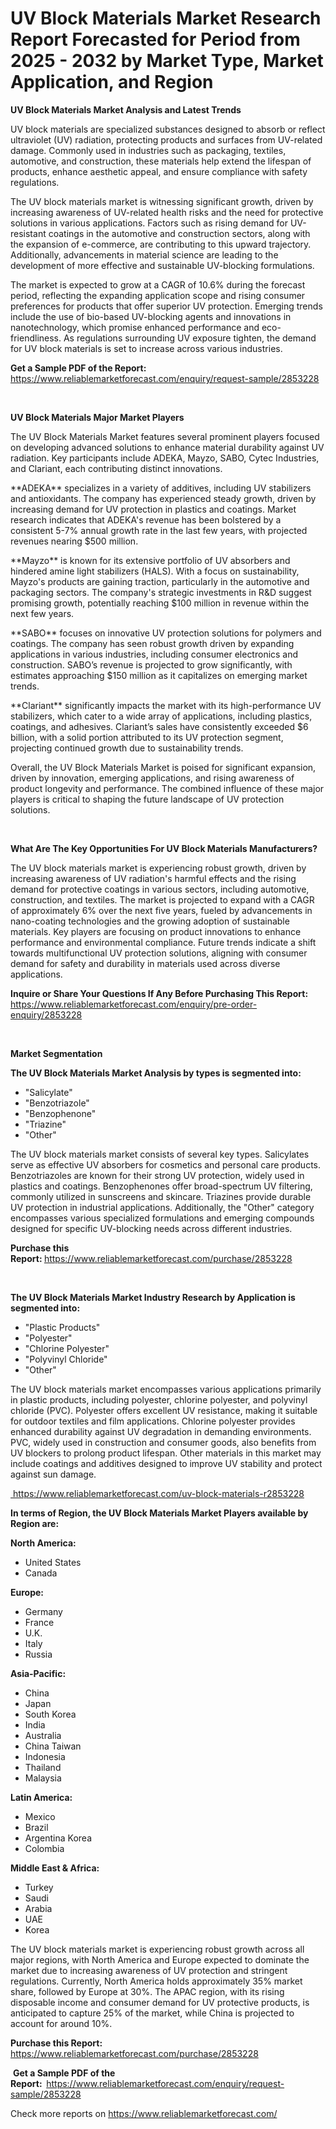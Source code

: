 <p><h1>UV Block Materials Market Research Report Forecasted for Period from 2025 -  2032 by Market Type, Market Application, and Region</h1></p><p><strong>UV Block Materials Market Analysis and Latest Trends</strong></p>
<p><p>UV block materials are specialized substances designed to absorb or reflect ultraviolet (UV) radiation, protecting products and surfaces from UV-related damage. Commonly used in industries such as packaging, textiles, automotive, and construction, these materials help extend the lifespan of products, enhance aesthetic appeal, and ensure compliance with safety regulations.</p><p>The UV block materials market is witnessing significant growth, driven by increasing awareness of UV-related health risks and the need for protective solutions in various applications. Factors such as rising demand for UV-resistant coatings in the automotive and construction sectors, along with the expansion of e-commerce, are contributing to this upward trajectory. Additionally, advancements in material science are leading to the development of more effective and sustainable UV-blocking formulations.</p><p>The market is expected to grow at a CAGR of 10.6% during the forecast period, reflecting the expanding application scope and rising consumer preferences for products that offer superior UV protection. Emerging trends include the use of bio-based UV-blocking agents and innovations in nanotechnology, which promise enhanced performance and eco-friendliness. As regulations surrounding UV exposure tighten, the demand for UV block materials is set to increase across various industries.</p></p>
<p><strong>Get a Sample PDF of the Report:&nbsp;</strong> <a href="https://www.reliablemarketforecast.com/enquiry/request-sample/2853228?utm_campaign=2803&utm_medium=2&utm_source=Github&utm_content=ia&utm_term=11032025&utm_id=uv-block-materials">https://www.reliablemarketforecast.com/enquiry/request-sample/2853228</a></p>
<p>&nbsp;</p>
<p><strong>UV Block Materials Major Market Players</strong></p>
<p><p>The UV Block Materials Market features several prominent players focused on developing advanced solutions to enhance material durability against UV radiation. Key participants include ADEKA, Mayzo, SABO, Cytec Industries, and Clariant, each contributing distinct innovations.</p><p>**ADEKA** specializes in a variety of additives, including UV stabilizers and antioxidants. The company has experienced steady growth, driven by increasing demand for UV protection in plastics and coatings. Market research indicates that ADEKA's revenue has been bolstered by a consistent 5-7% annual growth rate in the last few years, with projected revenues nearing $500 million.</p><p>**Mayzo** is known for its extensive portfolio of UV absorbers and hindered amine light stabilizers (HALS). With a focus on sustainability, Mayzo's products are gaining traction, particularly in the automotive and packaging sectors. The company's strategic investments in R&D suggest promising growth, potentially reaching $100 million in revenue within the next few years.</p><p>**SABO** focuses on innovative UV protection solutions for polymers and coatings. The company has seen robust growth driven by expanding applications in various industries, including consumer electronics and construction. SABO’s revenue is projected to grow significantly, with estimates approaching $150 million as it capitalizes on emerging market trends.</p><p>**Clariant** significantly impacts the market with its high-performance UV stabilizers, which cater to a wide array of applications, including plastics, coatings, and adhesives. Clariant’s sales have consistently exceeded $6 billion, with a solid portion attributed to its UV protection segment, projecting continued growth due to sustainability trends.</p><p>Overall, the UV Block Materials Market is poised for significant expansion, driven by innovation, emerging applications, and rising awareness of product longevity and performance. The combined influence of these major players is critical to shaping the future landscape of UV protection solutions.</p></p>
<p>&nbsp;</p>
<p><strong>What Are The Key Opportunities For UV Block Materials Manufacturers?</strong></p>
<p><p>The UV block materials market is experiencing robust growth, driven by increasing awareness of UV radiation's harmful effects and the rising demand for protective coatings in various sectors, including automotive, construction, and textiles. The market is projected to expand with a CAGR of approximately 6% over the next five years, fueled by advancements in nano-coating technologies and the growing adoption of sustainable materials. Key players are focusing on product innovations to enhance performance and environmental compliance. Future trends indicate a shift towards multifunctional UV protection solutions, aligning with consumer demand for safety and durability in materials used across diverse applications.</p></p>
<p><strong>Inquire or Share Your Questions If Any Before Purchasing This Report:</strong> <a href="https://www.reliablemarketforecast.com/enquiry/pre-order-enquiry/2853228?utm_campaign=2803&utm_medium=2&utm_source=Github&utm_content=ia&utm_term=11032025&utm_id=uv-block-materials">https://www.reliablemarketforecast.com/enquiry/pre-order-enquiry/2853228</a></p>
<p>&nbsp;</p>
<p><strong>Market Segmentation</strong></p>
<p><strong>The UV Block Materials Market Analysis by types is segmented into:</strong></p>
<p><ul><li>"Salicylate"</li><li>"Benzotriazole"</li><li>"Benzophenone"</li><li>"Triazine"</li><li>"Other"</li></ul></p>
<p><p>The UV block materials market consists of several key types. Salicylates serve as effective UV absorbers for cosmetics and personal care products. Benzotriazoles are known for their strong UV protection, widely used in plastics and coatings. Benzophenones offer broad-spectrum UV filtering, commonly utilized in sunscreens and skincare. Triazines provide durable UV protection in industrial applications. Additionally, the "Other" category encompasses various specialized formulations and emerging compounds designed for specific UV-blocking needs across different industries.</p></p>
<p><strong>Purchase this Report:&nbsp;</strong><a href="https://www.reliablemarketforecast.com/purchase/2853228?utm_campaign=2803&utm_medium=2&utm_source=Github&utm_content=ia&utm_term=11032025&utm_id=uv-block-materials">https://www.reliablemarketforecast.com/purchase/2853228</a></p>
<p>&nbsp;</p>
<p><strong>The UV Block Materials Market Industry Research by Application is segmented into:</strong></p>
<p><ul><li>"Plastic Products"</li><li>"Polyester"</li><li>"Chlorine Polyester"</li><li>"Polyvinyl Chloride"</li><li>"Other"</li></ul></p>
<p><p>The UV block materials market encompasses various applications primarily in plastic products, including polyester, chlorine polyester, and polyvinyl chloride (PVC). Polyester offers excellent UV resistance, making it suitable for outdoor textiles and film applications. Chlorine polyester provides enhanced durability against UV degradation in demanding environments. PVC, widely used in construction and consumer goods, also benefits from UV blockers to prolong product lifespan. Other materials in this market may include coatings and additives designed to improve UV stability and protect against sun damage.</p></p>
<p><a href="https://www.reliablemarketforecast.com/uv-block-materials-r2853228?utm_campaign=2803&utm_medium=2&utm_source=Github&utm_content=ia&utm_term=11032025&utm_id=uv-block-materials">&nbsp;https://www.reliablemarketforecast.com/uv-block-materials-r2853228</a></p>
<p><strong>In terms of Region, the UV Block Materials Market Players available by Region are:</strong></p>
<p>
    <p> <strong> North America: </strong>
        <ul>
            <li>United States</li>
            <li>Canada</li>
        </ul>
        </p> 
    <p> <strong> Europe: </strong>
        <ul>
            <li>Germany</li>
            <li>France</li>
            <li>U.K.</li>
            <li>Italy</li>
            <li>Russia</li>
        </ul>
        </p> 
    <p> <strong> Asia-Pacific: </strong>
        <ul>
            <li>China</li>
            <li>Japan</li>
            <li>South Korea</li>
            <li>India</li>
            <li>Australia</li>
            <li>China Taiwan</li>
            <li>Indonesia</li>
            <li>Thailand</li>
            <li>Malaysia</li>
        </ul>
        </p> 
    <p> <strong> Latin America: </strong>
        <ul>
            <li>Mexico</li>
            <li>Brazil</li>
            <li>Argentina Korea</li>
            <li>Colombia</li>
        </ul>
        </p> 
    <p> <strong> Middle East & Africa: </strong>
        <ul>
            <li>Turkey</li>
            <li>Saudi</li>
            <li>Arabia</li>
            <li>UAE</li>
            <li>Korea</li>
        </ul>
    </p>
    </p>
<p><p>The UV block materials market is experiencing robust growth across all major regions, with North America and Europe expected to dominate the market due to increasing awareness of UV protection and stringent regulations. Currently, North America holds approximately 35% market share, followed by Europe at 30%. The APAC region, with its rising disposable income and consumer demand for UV protective products, is anticipated to capture 25% of the market, while China is projected to account for around 10%.</p></p>
<p><strong>Purchase this Report: </strong><a href="https://www.reliablemarketforecast.com/purchase/2853228?utm_campaign=2803&utm_medium=2&utm_source=Github&utm_content=ia&utm_term=11032025&utm_id=uv-block-materials">https://www.reliablemarketforecast.com/purchase/2853228</a></p>
<p>&nbsp;<strong>Get a Sample PDF of the Report:&nbsp;&nbsp;</strong><a href="https://www.reliablemarketforecast.com/enquiry/request-sample/2853228?utm_campaign=2803&utm_medium=2&utm_source=Github&utm_content=ia&utm_term=11032025&utm_id=uv-block-materials">https://www.reliablemarketforecast.com/enquiry/request-sample/2853228</a></p>
<p><strong></strong></p>
<p>Check more reports on <a href="https://www.reliablemarketforecast.com/?utm_campaign=2803&utm_medium=2&utm_source=Github&utm_content=ia&utm_term=11032025&utm_id=uv-block-materials">https://www.reliablemarketforecast.com/</a></p>